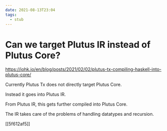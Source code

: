 ```yaml
---
date: 2021-08-13T23:04
tags: 
  - stub
---
```


# Can we target Plutus IR instead of Plutus Core?

https://iohk.io/en/blog/posts/2021/02/02/plutus-tx-compiling-haskell-into-plutus-core/

Currently Plutus Tx does not directly target Plutus Core.

Instead it goes into Plutus IR.

From Plutus IR, this gets further compiled into Plutus Core.

The IR takes care of the problems of handling datatypes and recursion.

[[5f612af5]]
